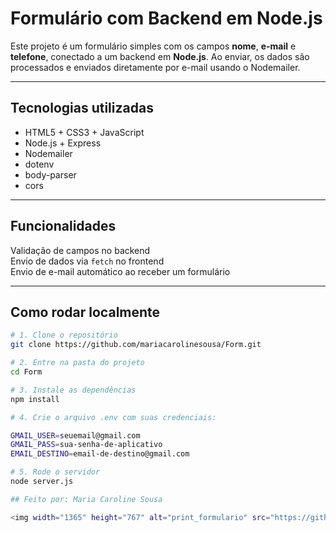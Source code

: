 #  Formulário com Backend em Node.js

Este projeto é um formulário simples com os campos **nome**, **e-mail** e **telefone**, conectado a um backend em **Node.js**. Ao enviar, os dados são processados e enviados diretamente por e-mail usando o Nodemailer.

---

##  Tecnologias utilizadas

- HTML5 + CSS3 + JavaScript
- Node.js + Express
- Nodemailer
- dotenv
- body-parser
- cors

---

## Funcionalidades

 Validação de campos no backend  
 Envio de dados via `fetch` no frontend  
 Envio de e-mail automático ao receber um formulário 

---

## Como rodar localmente

```bash
# 1. Clone o repositório
git clone https://github.com/mariacarolinesousa/Form.git

# 2. Entre na pasta do projeto
cd Form

# 3. Instale as dependências
npm install

# 4. Crie o arquivo .env com suas credenciais:

GMAIL_USER=seuemail@gmail.com
GMAIL_PASS=sua-senha-de-aplicativo
EMAIL_DESTINO=email-de-destino@gmail.com

# 5. Rode o servidor
node server.js

## Feito por: Maria Caroline Sousa

<img width="1365" height="767" alt="print_formulario" src="https://github.com/user-attachments/assets/c084fd80-5860-4d01-927b-2daf32126074" />

  
